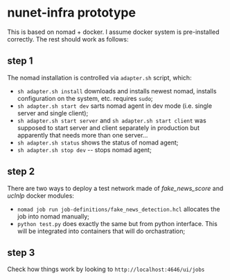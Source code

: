 # nunet-infra prototype

This is based on nomad + docker. I assume docker system is pre-installed correctly. The rest should work as follows:

## step 1

The nomad installation is controlled via `adapter.sh` script, which:

* `sh adapter.sh install` downloads and installs newest nomad, installs configuration on the system, etc. requires `sudo`;
* `sh adapter.sh start dev` sarts nomad agent in dev mode (i.e. single server and single client);
* `sh adapter.sh start server` and `sh adapter.sh start client` was supposed to start server and client separately in production but apparently that needs more than one server...
* `sh adapter.sh status` shows the status of nomad agent;
* `sh adapter.sh stop dev` -- stops nomad agent;

## step 2

There are two ways to deploy a test network made of *fake_news_score* and *uclnlp* docker modules:

* `nomad job run job-definitions/fake_news_detection.hcl` allocates the job into nomad manually;
* `python test.py` does exactly the same but from python interface. This will be integrated into containers that will do orchastration;

## step 3

Check how things work by looking to `http://localhost:4646/ui/jobs`